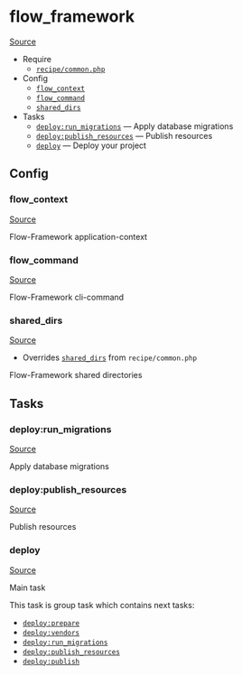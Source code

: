 <!-- DO NOT EDIT THIS FILE! -->
<!-- Instead edit recipe/flow_framework.php -->
<!-- Then run bin/docgen -->

# flow_framework

[Source](/recipe/flow_framework.php)



* Require
  * [`recipe/common.php`](/docs/recipe/common.md)
* Config
  * [`flow_context`](#flow_context)
  * [`flow_command`](#flow_command)
  * [`shared_dirs`](#shared_dirs)
* Tasks
  * [`deploy:run_migrations`](#deployrun_migrations) — Apply database migrations
  * [`deploy:publish_resources`](#deploypublish_resources) — Publish resources
  * [`deploy`](#deploy) — Deploy your project

## Config
### flow_context
[Source](https://github.com/deployphp/deployer/search?q=%22flow_context%22+in%3Afile+language%3Aphp+path%3Arecipe+filename%3Aflow_framework.php)

Flow-Framework application-context

### flow_command
[Source](https://github.com/deployphp/deployer/search?q=%22flow_command%22+in%3Afile+language%3Aphp+path%3Arecipe+filename%3Aflow_framework.php)

Flow-Framework cli-command

### shared_dirs
[Source](https://github.com/deployphp/deployer/search?q=%22shared_dirs%22+in%3Afile+language%3Aphp+path%3Arecipe+filename%3Aflow_framework.php)

* Overrides [`shared_dirs`](/docs/recipe/common.md#shared_dirs) from `recipe/common.php`

Flow-Framework shared directories


## Tasks
### deploy:run_migrations
[Source](https://github.com/deployphp/deployer/search?q=%22deploy%3Arun_migrations%22+in%3Afile+language%3Aphp+path%3Arecipe+filename%3Aflow_framework.php)

Apply database migrations

### deploy:publish_resources
[Source](https://github.com/deployphp/deployer/search?q=%22deploy%3Apublish_resources%22+in%3Afile+language%3Aphp+path%3Arecipe+filename%3Aflow_framework.php)

Publish resources

### deploy
[Source](https://github.com/deployphp/deployer/search?q=%22deploy%22+in%3Afile+language%3Aphp+path%3Arecipe+filename%3Aflow_framework.php)

Main task

This task is group task which contains next tasks:
* [`deploy:prepare`](/docs/recipe/common.md#deployprepare)
* [`deploy:vendors`](/docs/recipe/deploy/vendors.md#deployvendors)
* [`deploy:run_migrations`](/docs/recipe/flow_framework.md#deployrun_migrations)
* [`deploy:publish_resources`](/docs/recipe/flow_framework.md#deploypublish_resources)
* [`deploy:publish`](/docs/recipe/common.md#deploypublish)


